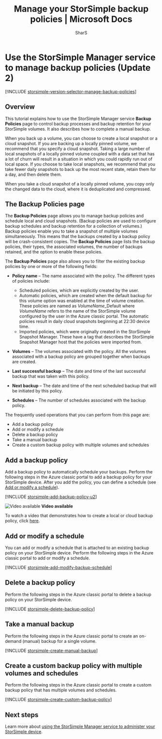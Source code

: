 ﻿---
title: Manage your StorSimple backup policies | Microsoft Docs
description: Explains how you can use the StorSimple Manager service to create and manage manual backups, backup schedules, and backup retention.
services: storsimple
documentationcenter: NA
author: SharS
manager: carmonm
editor: ''

ms.assetid: 4a2db707-bbfc-425c-bfeb-bc5c97781873
ms.service: storsimple
ms.devlang: NA
ms.topic: article
ms.tgt_pltfrm: NA
ms.workload: TBD
ms.date: 05/10/2016
ms.author: v-sharos

---
# Use the StorSimple Manager service to manage backup policies (Update 2)
[!INCLUDE [storsimple-version-selector-manage-backup-policies](../../includes/storsimple-version-selector-manage-backup-policies.md)]

## Overview
This tutorial explains how to use the StorSimple Manager service **Backup Policies** page to control backup processes and backup retention for your StorSimple volumes. It also describes how to complete a manual backup.

When you back up a volume, you can choose to create a local snapshot or a cloud snapshot. If you are backing up a locally pinned volume, we recommend that you specify a cloud snapshot. Taking a large number of local snapshots of a locally pinned volume coupled with a data set that has a lot of churn will result in a situation in which you could rapidly run out of local space. If you choose to take local snapshots, we recommend that you take fewer daily snapshots to back up the most recent state, retain them for a day, and then delete them.

When you take a cloud snapshot of a locally pinned volume, you copy only the changed data to the cloud, where it is deduplicated and compressed. 

## The Backup Policies page
The **Backup Policies** page allows you to manage backup policies and schedule local and cloud snapshots. (Backup policies are used to configure backup schedules and backup retention for a collection of volumes.) Backup policies enable you to take a snapshot of multiple volumes simultaneously. This means that the backups created by a backup policy will be crash-consistent copies. The **Backup Policies** page lists the backup policies, their types, the associated volumes, the number of backups retained, and the option to enable these policies.

The **Backup Policies** page also allows you to filter the existing backup policies by one or more of the following fields:

* **Policy name** – The name associated with the policy. The different types of policies include:
  
  * Scheduled policies, which are explicitly created by the user.
  * Automatic policies, which are created when the default backup for this volume option was enabled at the time of volume creation. These policies are named as *VolumeName*_Default where *VolumeName* refers to the name of the StorSimple volume configured by the user in the Azure classic portal. The automatic policies result in daily cloud snapshots beginning at 22:30 device time.
  * Imported policies, which were originally created in the StorSimple Snapshot Manager. These have a tag that describes the StorSimple Snapshot Manager host that the policies were imported from.
* **Volumes** – The volumes associated with the policy. All the volumes associated with a backup policy are grouped together when backups are created.
* **Last successful backup** – The date and time of the last successful backup that was taken with this policy.
* **Next backup** – The date and time of the next scheduled backup that will be initiated by this policy.
* **Schedules** – The number of schedules associated with the backup policy.

The frequently used operations that you can perform from this page are:

* Add a backup policy 
* Add or modify a schedule 
* Delete a backup policy 
* Take a manual backup 
* Create a custom backup policy with multiple volumes and schedules 

## Add a backup policy
Add a backup policy to automatically schedule your backups. Perform the following steps in the Azure classic portal to add a backup policy for your StorSimple device. After you add the policy, you can define a schedule (see [Add or modify a schedule](#add-or-modify-a-schedule)).

[!INCLUDE [storsimple-add-backup-policy-u2](../../includes/storsimple-add-backup-policy-u2.md)]

![Video available](./media/storsimple-manage-backup-policies-u2/Video_icon.png) **Video available**

To watch a video that demonstrates how to create a local or cloud backup policy, click [here](https://azure.microsoft.com/documentation/videos/create-storsimple-backup-policies/).

## Add or modify a schedule
You can add or modify a schedule that is attached to an existing backup policy on your StorSimple device. Perform the following steps in the Azure classic portal to add or modify a schedule.

[!INCLUDE [storsimple-add-modify-backup-schedule](../../includes/storsimple-add-modify-backup-schedule-u2.md)]

## Delete a backup policy
Perform the following steps in the Azure classic portal to delete a backup policy on your StorSimple device.

[!INCLUDE [storsimple-delete-backup-policy](../../includes/storsimple-delete-backup-policy.md)]

## Take a manual backup
Perform the following steps in the Azure classic portal to create an on-demand (manual) backup for a single volume.

[!INCLUDE [storsimple-create-manual-backup](../../includes/storsimple-create-manual-backup.md)]

## Create a custom backup policy with multiple volumes and schedules
Perform the following steps in the Azure classic portal to create a custom backup policy that has multiple volumes and schedules.

[!INCLUDE [storsimple-create-custom-backup-policy](../../includes/storsimple-create-custom-backup-policy-u2.md)]

## Next steps
Learn more about [using the StorSimple Manager service to administer your StorSimple device](storsimple-manager-service-administration.md).

